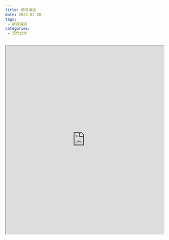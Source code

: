 ```yaml
---
title: 新月诗派
date: 2022-02-28
tags:
 - 新月诗派
categories:
 - 现代文学
---
```




<iframe src="https://study-doc.yourtools.icu/pdf/web/viewer.html?file=https://vkceyugu.cdn.bspapp.com/VKCEYUGU-e9075d72-0451-48df-afe1-d46932ae4554/60ddfcd3-b83f-42ac-b7a4-c7563cbb2ad4.pdf" width="100%" height="600px"></iframe>
